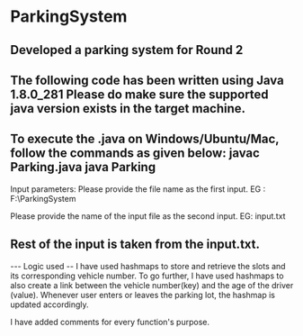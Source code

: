 # ParkingSystem
Developed a parking system for Round 2
-----------------------------------------------------------------------------
The following code has been written using Java 1.8.0_281
Please do make sure the supported java version exists in the target machine.
-----------------------------------------------------------------------------
To execute the .java on Windows/Ubuntu/Mac, follow the commands as given below:
javac Parking.java
java Parking
-----------------------------------------------------------------------------
Input parameters:
Please provide the file name as the first input.
EG : F:\ParkingSystem

Please provide the name of the input file as the second input.
EG: input.txt

Rest of the input is taken from the input.txt.
-----------------------------------------------------------------------------
--- Logic used --
I have used hashmaps to store and retrieve the slots and its corresponding vehicle number.
To go further, I have used hashmaps to also create a link between the vehicle number(key) and the age of the driver (value).
Whenever user enters or leaves the parking lot, the hashmap is updated accordingly.

I have added comments for every function's purpose.


